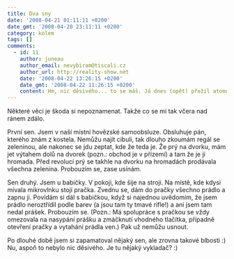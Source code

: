 ```yaml
---
title: Dva sny
date: '2008-04-21 01:11:11 +0200'
date_gmt: '2008-04-20 23:11:11 +0200'
category: kolem
tags: []
comments:
  - id: 11
    author: juneau
    author_email: nevybiram@tiscali.cz
    author_url: http://reality-show.net
    date: '2008-04-22 13:26:15 +0200'
    date_gmt: '2008-04-22 11:26:15 +0200'
    content: Hm, nic děsivého... to se máš. Já dnes (opět) přežil atomový výbuch :) Jeden by nevěřil, že se člověk dokáže zachránit i za pitomými dřevěnými dveřmi. Ale ta záře, co všemi škvírami prosvítala...
---
```

<p>Některé věci je škoda si nepoznamenat. Takže co se mi tak včera nad ránem zdálo. </p>
<p>První sen. Jsem v naší místní hovězské samoobsluze. Obsluhuje pán, kterého znám z kostela. Nemůžu najít cibuli, tak dlouho zkoumám regál se zeleninou, ale nakonec se jdu zeptat, kde že teda je. Že prý na dvorku, mám jet výtahem dolů na dvorek (pozn.: obchod je v přízemí) a tam že je jí hromada. Před revolucí prý se takhle na dvorku na hromadách prodávala všechna zelenina. Probouzím se, zase usínám.</p>
<p>Sen druhý. Jsem u babičky. V pokoji, kde šije na stroji. Na místě, kde kdysi mívala mikrovlnku stojí pračka. Zvednu se, dám do pračky všechno prádlo a zapnu ji. Povídám si dál s babičkou, když si najednou uvědomím, že jsem prádlo neroztřídil podle barev (a jsou tam ty tmavé rifle!) a ani jsem tam nedal prášek. Probouzím se. (Pozn.: Má spolupráce s pračkou se vždy omezovala na nasypání prášku a zmáčknutí vhodného tlačítka, případně otevření pračky a vytahání prádla ven.) Pak už nemůžu usnout.</p>
<p>Po dlouhé době jsem si zapamatoval nějaký sen, ale zrovna takové blbosti :) Nu, aspoň to nebylo nic děsivého. Je tu nějaký vykladač? :)</p>

